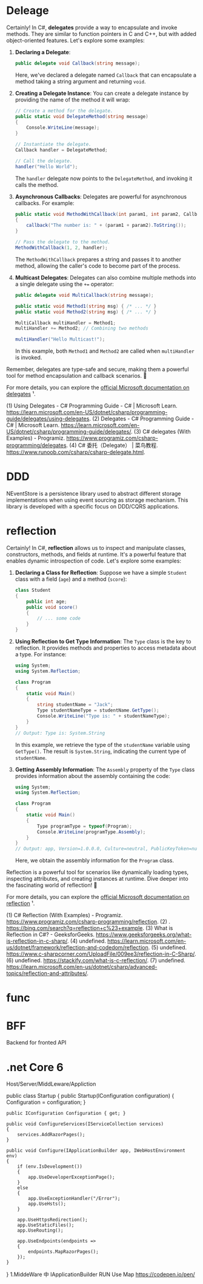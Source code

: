 # Deleage
Certainly! In C#, **delegates** provide a way to encapsulate and invoke methods. They are similar to function pointers in C and C++, but with added object-oriented features. Let's explore some examples:

1. **Declaring a Delegate**:
    ```csharp
    public delegate void Callback(string message);
    ```
    Here, we've declared a delegate named `Callback` that can encapsulate a method taking a string argument and returning `void`.

2. **Creating a Delegate Instance**:
    You can create a delegate instance by providing the name of the method it will wrap:
    ```csharp
    // Create a method for the delegate.
    public static void DelegateMethod(string message)
    {
        Console.WriteLine(message);
    }

    // Instantiate the delegate.
    Callback handler = DelegateMethod;

    // Call the delegate.
    handler("Hello World");
    ```
    The `handler` delegate now points to the `DelegateMethod`, and invoking it calls the method.

3. **Asynchronous Callbacks**:
    Delegates are powerful for asynchronous callbacks. For example:
    ```csharp
    public static void MethodWithCallback(int param1, int param2, Callback callback)
    {
        callback("The number is: " + (param1 + param2).ToString());
    }

    // Pass the delegate to the method.
    MethodWithCallback(1, 2, handler);
    ```
    The `MethodWithCallback` prepares a string and passes it to another method, allowing the caller's code to become part of the process.

4. **Multicast Delegates**:
    Delegates can also combine multiple methods into a single delegate using the `+=` operator:
    ```csharp
    public delegate void MultiCallback(string message);

    public static void Method1(string msg) { /* ... */ }
    public static void Method2(string msg) { /* ... */ }

    MultiCallback multiHandler = Method1;
    multiHandler += Method2; // Combining two methods

    multiHandler("Hello Multicast!");
    ```
    In this example, both `Method1` and `Method2` are called when `multiHandler` is invoked.

Remember, delegates are type-safe and secure, making them a powerful tool for method encapsulation and callback scenarios. 🚀

For more details, you can explore the [official Microsoft documentation on delegates](https://learn.microsoft.com/en-US/dotnet/csharp/programming-guide/delegates/using-delegates) ¹.


(1) Using Delegates - C# Programming Guide - C# | Microsoft Learn. https://learn.microsoft.com/en-US/dotnet/csharp/programming-guide/delegates/using-delegates.
(2) Delegates - C# Programming Guide - C# | Microsoft Learn. https://learn.microsoft.com/en-US/dotnet/csharp/programming-guide/delegates/.
(3) C# delegates (With Examples) - Programiz. https://www.programiz.com/csharp-programming/delegates.
(4) C# 委托（Delegate） | 菜鸟教程. https://www.runoob.com/csharp/csharp-delegate.html.
# DDD
NEventStore is a persistence library used to abstract different storage implementations when using event sourcing as storage mechanism. This library is developed with a specific focus on DDD/CQRS applications.
# reflection
Certainly! In C#, **reflection** allows us to inspect and manipulate classes, constructors, methods, and fields at runtime. It's a powerful feature that enables dynamic introspection of code. Let's explore some examples:

1. **Declaring a Class for Reflection**:
    Suppose we have a simple `Student` class with a field (`age`) and a method (`score`):
    ```csharp
    class Student
    {
        public int age;
        public void score()
        {
            // ... some code
        }
    }
    ```

2. **Using Reflection to Get Type Information**:
    The `Type` class is the key to reflection. It provides methods and properties to access metadata about a type. For instance:
    ```csharp
    using System;
    using System.Reflection;

    class Program
    {
        static void Main()
        {
            string studentName = "Jack";
            Type studentNameType = studentName.GetType();
            Console.WriteLine("Type is: " + studentNameType);
        }
    }
    // Output: Type is: System.String
    ```
    In this example, we retrieve the type of the `studentName` variable using `GetType()`. The result is `System.String`, indicating the current type of `studentName`.

3. **Getting Assembly Information**:
    The `Assembly` property of the `Type` class provides information about the assembly containing the code:
    ```csharp
    using System;
    using System.Reflection;

    class Program
    {
        static void Main()
        {
            Type programType = typeof(Program);
            Console.WriteLine(programType.Assembly);
        }
    }
    // Output: app, Version=1.0.0.0, Culture=neutral, PublicKeyToken=null
    ```
    Here, we obtain the assembly information for the `Program` class.

Reflection is a powerful tool for scenarios like dynamically loading types, inspecting attributes, and creating instances at runtime. Dive deeper into the fascinating world of reflection! 🌟

For more details, you can explore the [official Microsoft documentation on reflection](https://learn.microsoft.com/en-us/dotnet/csharp/programming-guide/concepts/reflection) ¹.


(1) C# Reflection (With Examples) - Programiz. https://www.programiz.com/csharp-programming/reflection.
(2) . https://bing.com/search?q=reflection+c%23+example.
(3) What is Reflection in C#? - GeeksforGeeks. https://www.geeksforgeeks.org/what-is-reflection-in-c-sharp/.
(4) undefined. https://learn.microsoft.com/en-us/dotnet/framework/reflection-and-codedom/reflection.
(5) undefined. https://www.c-sharpcorner.com/UploadFile/009ee3/reflection-in-C-Sharp/.
(6) undefined. https://stackify.com/what-is-c-reflection/.
(7) undefined. https://learn.microsoft.com/en-us/dotnet/csharp/advanced-topics/reflection-and-attributes/.
# func
# BFF
  Backend for fronted API
# .net Core 6
Host/Server/MiddLeware/Appliction

public class Startup
{
    public Startup(IConfiguration configuration)
    {
        Configuration = configuration;
    }

    public IConfiguration Configuration { get; }

    public void ConfigureServices(IServiceCollection services)
    {
        services.AddRazorPages();
    }

    public void Configure(IApplicationBuilder app, IWebHostEnvironment env)
    {
        if (env.IsDevelopment())
        {
            app.UseDeveloperExceptionPage();
        }
        else
        {
            app.UseExceptionHandler("/Error");
            app.UseHsts();
        }

        app.UseHttpsRedirection();
        app.UseStaticFiles();
        app.UseRouting();

        app.UseEndpoints(endpoints =>
        {
            endpoints.MapRazorPages();
        });
    }
}
1.MiddeWare 中 IApplicationBuilder
  RUN Use Map
https://codepen.io/pen/
